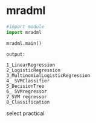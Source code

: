 # mradml

```python
#import module
import mradml

mradml.main()
```

```
output:

1_LinearRegression
2_LogisticRegression
3_MultinomialLogisticRegression
4_ SVMClassifier
5_DecisionTree
6_ SVMregressor
7_SVM regressor
8_Classification
```

select practical
